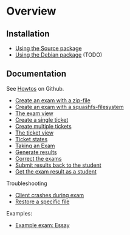 # Overview

## Installation

* [Using the Source package](manual-install.md)
* [Using the Debian package](deb-install.md) (TODO)

## Documentation

See [Howtos](https://github.com/imedias/glados/tree/master/howtos) on Github.

* [Create an exam with a zip-file](create-zip-exam-file.md)
* [Create an exam with a squashfs-filesystem](create-squashfs-exam-file.md)
* [The exam view](exam-view.md)
* [Create a single ticket](create-single-ticket.md)
* [Create multiple tickets](create-multiple-tickets.md)
* [The ticket view ](ticket-view.md)
* [Ticket states](ticket-states.md)
* [Taking an Exam](take-exam.md)
* [Generate results](generate-results.md)
* [Correct the exams](correct-exams.md)
* [Submit results back to the student](submit-results.md)
* [Get the exam result as a student](get-exam-result.md)

Troubleshooting

* [Client crashes during exam](client-crash.md)
* [Restore a specific file](restore-specific-file.md)

Examples:

* [Example exam: Essay](example-exam-essay.md)